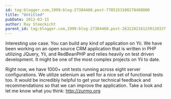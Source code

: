 ```yaml
---
id: tag:blogger.com,1999:blog-27384460.post-7785153100278408800
title: "Untitled"
pubDate: 2012-03-15
author: Ray Stoeckicht
parent_id: tag:blogger.com,1999:blog-27384460.post-2632282161239120337
---
```


Interesting use case. You can build any kind of application on Yii. We have been working on an open source CRM application that is written in PHP utilizing JQuery, Yii, and RedBeanPHP and relies heavily on test driven development. It might be one of the most complex projects on Yii to date. 

Right now, we have 1000+ unit tests running across eight server configurations. We utilize selenium as well for a nice set of functional tests too. It would be incredibly helpful to get your technical feedback and recommendations so that we can improve the application. Take a look and let me know what you think: http://zurmo.org